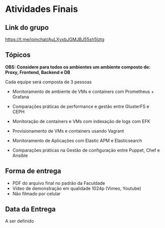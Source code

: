 # Atividades Finais

## Link do grupo

https://t.me/joinchat/AuLXyxbJGMJBJ55sh5lztg

## Tópicos

**OBS: Considere para todos os ambientes um ambiente composto de: Proxy, Frontend, Backend e DB**

Cada equipe será composta de 3 pessoas

* Monitoramento de ambiente de VMs e containers com Prometheus + Grafana

* Comparações práticas de performance e gestão entre GlusterFS e CEPH

* Monitoração de containers e VMs com indexação de logs com EFK

* Provisionamento de VMs e containers usando Vagrant

* Monitoramento de Aplicações com Elastic APM e Elasticsearch

* Comparações práticas na Gestão de configuração entre Puppet, Chef e Ansible

## Forma de entrega

* PDF do arquivo final no padrão da Faculdade
* Vídeo de demonstração em qualidade 1024p (Vimeo, Youtube)
* Não filmado por celular

## Data da Entrega

A ser definido
